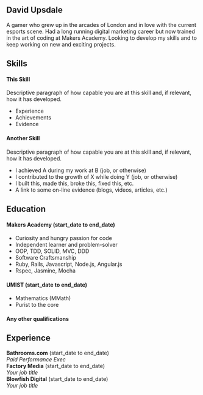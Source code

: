 ## David Upsdale

A gamer who grew up in the arcades of London and in love with the current esports scene. Had a long running digital marketing career but now trained in the art of coding at Makers Academy. Looking to develop my skills and to keep working on new and exciting projects.

## Skills

#### This Skill

Descriptive paragraph of how capable you are at this skill and, if relevant, how it has developed.

- Experience
- Achievements
- Evidence

#### Another Skill

Descriptive paragraph of how capable you are at this skill and, if relevant, how it has developed.

- I achieved A during my work at B (job, or otherwise)
- I contributed to the growth of X while doing Y (job, or otherwise)
- I built this, made this, broke this, fixed this, etc.
- A link to some on-line evidence (blogs, videos, articles, etc.)

## Education

#### Makers Academy (start_date to end_date)

- Curiosity and hungry passion for code
- Independent learner and problem-solver
- OOP, TDD, SOLID, MVC, DDD
- Software Craftsmanship
- Ruby, Rails, Javascript, Node.js, Angular.js
- Rspec, Jasmine, Mocha

#### UMIST (start_date to end_date)

- Mathematics (MMath)
- Purist to the core

#### Any other qualifications

## Experience

**Bathrooms.com** (start_date to end_date)    
*Paid Performance Exec*  
**Factory Media** (start_date to end_date)     
*Your job title*  
**Blowfish Digital** (start_date to end_date)     
*Your job title*  
